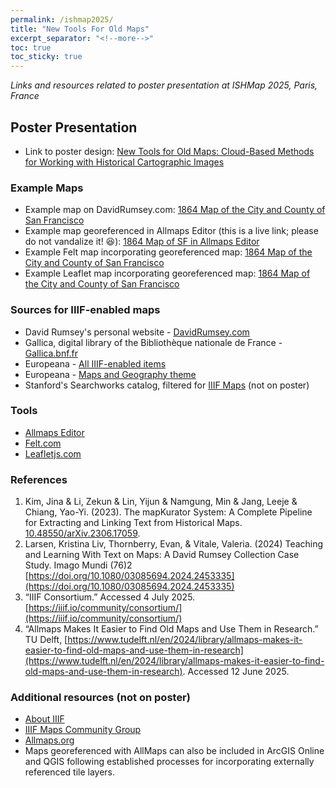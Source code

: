 ```yaml
---
permalink: /ishmap2025/
title: "New Tools For Old Maps"
excerpt_separator: "<!--more-->"
toc: true
toc_sticky: true
---
```


*Links and resources related to poster presentation at ISHMap 2025, Paris, France* 

## Poster Presentation
- Link to poster design: [New Tools for Old Maps: Cloud-Based Methods for Working with Historical Cartographic Images](https://www.canva.com/design/DAGsQp-OSrA/MxB3lLTTlWBU5izV5qMkGw/view?utm_content=DAGsQp-OSrA&utm_campaign=designshare&utm_medium=link2&utm_source=uniquelinks&utlId=h17ac2dddf4)

### Example Maps
- Example map on DavidRumsey.com: [1864 Map of the City and County of San Francisco](https://www.davidrumsey.com/luna/servlet/detail/RUMSEY~8~1~303659~90074286:Map-of-the-City-and-County-of-San-F?qvq=q%3A11809.000%3Blc%3ARUMSEY%7E8%7E1&mi=0&trs=1)
- Example map georeferenced in Allmaps Editor (this is a live link; please do not vandalize it! 😆): [1864 Map of SF in Allmaps Editor](https://editor.allmaps.org/results?url=https%3A%2F%2Fwww.davidrumsey.com%2Fluna%2Fservlet%2Fiiif%2Fm%2FRUMSEY%7E8%7E1%7E303659%7E90074286%2Fmanifest&image=https%3A%2F%2Fwww.davidrumsey.com%2Fluna%2Fservlet%2Fiiif%2FRUMSEY%7E8%7E1%7E303659%7E90074286)
- Example Felt map incorporating georeferenced map: [1864 Map of the City and County of San Francisco](https://felt.com/map/Map-of-the-City-and-County-of-San-Francisco-svbS4FF0TouVKfDDZWPqdD?loc=37.75321,-122.4353,12.94z&share=1)
- Example Leaflet map incorporating georeferenced map: [1864 Map of the City and County of San Francisco](https://kristinallarsen.github.io/leaflet/leaflet_iiif_allmapsxyz.html)

### Sources for IIIF-enabled maps
- David Rumsey's personal website - [DavidRumsey.com](https://www.davidrumsey.com/)
- Gallica, digital library of the Bibliothèque nationale de France - [Gallica.bnf.fr](Gallica.bnf.fr)
- Europeana - [All IIIF-enabled items](https://www.europeana.eu/en/search?page=1&qf=collection%3Amap&query=provider_aggregation_edm_isShownBy%3A%2Aiiif%2A&view=grid)
- Europeana - [Maps and Geography theme](https://www.europeana.eu/en/themes/maps-and-geography)
- Stanford's Searchworks catalog, filtered for [IIIF Maps](https://searchworks.stanford.edu/?f%5Bformat_main_ssim%5D%5B%5D=Map&f%5Biiif_resources%5D%5B%5D=available) (not on poster)

### Tools
- [Allmaps Editor](https://editor.allmaps.org/)
- [Felt.com](felt.com)
- [Leafletjs.com](Leafletjs.com)

### References
1. Kim, Jina & Li, Zekun & Lin, Yijun & Namgung, Min & Jang, Leeje & Chiang, Yao-Yi. (2023). The mapKurator System: A Complete Pipeline for Extracting and Linking Text from Historical Maps. [10.48550/arXiv.2306.17059](https://doi.org/10.48550/arXiv.2306.17059). 
2. Larsen, Kristina Liv, Thornberry, Evan, & Vitale, Valeria. (2024) Teaching and Learning With Text on Maps: A David Rumsey Collection Case Study. Imago Mundi (76)2 [https://doi.org/10.1080/03085694.2024.2453335](https://doi.org/10.1080/03085694.2024.2453335)
3. “IIIF Consortium.” Accessed 4 July 2025. [https://iiif.io/community/consortium/](https://iiif.io/community/consortium/)
4. “Allmaps Makes It Easier to Find Old Maps and Use Them in Research.” TU Delft, [https://www.tudelft.nl/en/2024/library/allmaps-makes-it-easier-to-find-old-maps-and-use-them-in-research](https://www.tudelft.nl/en/2024/library/allmaps-makes-it-easier-to-find-old-maps-and-use-them-in-research). Accessed 12 June 2025.

### Additional resources (not on poster)
- [About IIIF](https://iiif.io/)
- [IIIF Maps Community Group](https://iiif.io/community/groups/maps/) 
- [Allmaps.org](https://allmaps.org/)
- Maps georeferenced with AllMaps can also be included in ArcGIS Online and QGIS following established processes for incorporating externally referenced tile layers.  
